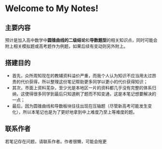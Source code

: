 # Welcome to My Notes!

## 主要内容

预计是加入高中数学中**圆锥曲线的二级结论**和**导数题型**的相关知识点，同时可能会附上相关模拟题或高考题作为例题，如果后续有变动则另外附上。

## 搭建目的

- 首先，众所周知现在的教辅资料溢价严重，而我个人认为知识不应当用太过昂贵的代价获得，所以整理这份笔记帮助更多同学以更小的代价获得知识；
- 其次，市面上资料芜杂，至少光是本地区一片的资料都几乎没有完整的体系归纳，这使得很多同学到最后只知道刷了题而不知变通，这是本笔记想要解决的一点；
- 最后，因为圆锥曲线和导数板块往往出现在压轴题（尽管新高考可能发生变化），所以本笔记也是为了更好地拿到中上难度乃至上等难度的题。

## 联系作者

若笔记存在问题，请联系作者。作者很懒，可能会拖更